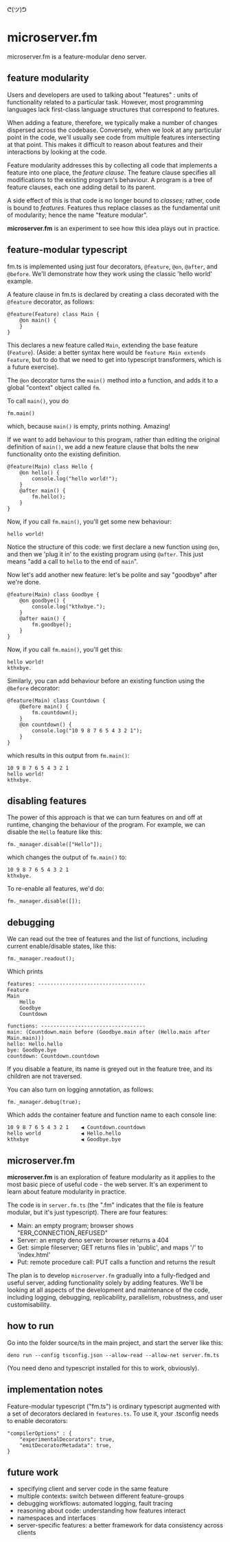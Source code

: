 ᕦ(ツ)ᕤ
# microserver.fm

microserver.fm is a feature-modular deno server.

## feature modularity

Users and developers are used to talking about "features" : units of functionality related to a particular task. However, most programming languages lack first-class language structures that correspond to features.

When adding a feature, therefore, we typically make a number of changes dispersed across the codebase. Conversely, when we look at any particular point in the code, we'll usually see code from multiple features intersecting at that point. This makes it difficult to reason about features and their interactions by looking at the code.

Feature modularity addresses this by collecting all code that implements a feature into one place, the *feature clause*. The feature clause specifies all modifications to the existing program's behaviour. A program is a tree of feature clauses, each one adding detail to its parent.

A side effect of this is that code is no longer bound to *classes*; rather, code is bound to *features*. Features thus replace classes as the fundamental unit of modularity; hence the name "feature modular".

**microserver.fm** is an experiment to see how this idea plays out in practice.

## feature-modular typescript

fm.ts is implemented using just four decorators, `@feature`, `@on`, `@after`, and `@before`. We'll demonstrate how they work using the classic 'hello world' example.

A feature clause in fm.ts is declared by creating a class decorated with the `@feature` decorator, as follows:

    @feature(Feature) class Main {
        @on main() {
        }
    }

This declares a new feature called `Main`, extending the base feature (`Feature`). (Aside: a better syntax here would be `feature Main extends Feature`, but to do that we need to get into typescript transformers, which is a future exercise). 

The `@on` decorator turns the `main()` method into a function, and adds it to a global "context" object called `fm`.

To call `main()`, you do

    fm.main()

which, because `main()` is empty, prints nothing. Amazing!

If we want to add behaviour to this program, rather than editing the original definition of `main()`, we add a new feature clause that bolts the new functionality onto the existing definition.

    @feature(Main) class Hello {
        @on hello() {
            console.log("hello world!");
        }
        @after main() {
            fm.hello();
        }
    }

Now, if you call `fm.main()`, you'll get some new behaviour:

    hello world!

Notice the structure of this code: we first declare a new function using `@on`, and then we 'plug it in' to the existing program using `@after`. This just means "add a call to `hello` to the end of `main`".

Now let's add another new feature: let's be polite and say "goodbye" after we're done.

    @feature(Main) class Goodbye {
        @on goodbye() {
            console.log("kthxbye.");
        }
        @after main() {
            fm.goodbye();
        }
    }

Now, if you call `fm.main()`, you'll get this:

    hello world!
    kthxbye.

Similarly, you can add behaviour before an existing function using the `@before` decorator:

    @feature(Main) class Countdown {
        @before main() {
            fm.countdown();
        }
        @on countdown() {
            console.log("10 9 8 7 6 5 4 3 2 1");
        }
    }

which results in this output from `fm.main()`:

    10 9 8 7 6 5 4 3 2 1
    hello world!
    kthxbye.

## disabling features

The power of this approach is that we can turn features on and off at runtime, changing the behaviour of the program. For example, we can disable the `Hello` feature like this:

    fm._manager.disable(["Hello"]);

which changes the output of `fm.main()` to:

    10 9 8 7 6 5 4 3 2 1
    kthxbye.

To re-enable all features, we'd do:

    fm._manager.disable([]);

## debugging

We can read out the tree of features and the list of functions, including current enable/disable states, like this:

    fm._manager.readout();

Which prints

    features: -----------------------------------
    Feature
    Main
        Hello
        Goodbye
        Countdown

    functions: ----------------------------------
    main: (Countdown.main before (Goodbye.main after (Hello.main after Main.main)))
    hello: Hello.hello
    bye: Goodbye.bye
    countdown: Countdown.countdown

If you disable a feature, its name is greyed out in the feature tree, and its children are not traversed.

You can also turn on logging annotation, as follows:

    fm._manager.debug(true);

Which adds the container feature and function name to each console line:

    10 9 8 7 6 5 4 3 2 1    ◀︎ Countdown.countdown
    hello world             ◀︎ Hello.hello
    kthxbye                 ◀︎ Goodbye.bye

## microserver.fm

**microserver.fm** is an exploration of feature modularity as it applies to the most basic piece of useful code - the web server. It's an experiment to learn about feature modularity in practice.

The code is in `server.fm.ts` (the ".fm" indicates that the file is feature modular, but it's just typescript). There are four features:

- Main: an empty program; browser shows "ERR_CONNECTION_REFUSED"
- Server: an empty deno server: browser returns a 404
- Get: simple fileserver; GET returns files in 'public', and maps '/' to 'index.html'
- Put: remote procedure call: PUT calls a function and returns the result

The plan is to develop `microserver.fm` gradually into a fully-fledged and useful server, adding functionality solely by adding features. We'll be looking at all aspects of the development and maintenance of the code, including logging, debugging, replicability, parallelism, robustness, and user customisability.

## how to run

Go into the folder source/ts in the main project, and start the server like this:

    deno run --config tsconfig.json --allow-read --allow-net server.fm.ts

(You need deno and typescript installed for this to work, obviously).

## implementation notes

Feature-modular typescript ("fm.ts") is ordinary typescript augmented with a set of decorators declared in `features.ts`. To use it, your .tsconfig needs to enable decorators:

    "compilerOptions" : {
        "experimentalDecorators": true,
        "emitDecoratorMetadata": true,
    }

## future work

- specifying client and server code in the same feature
- multiple contexts: switch between different feature-groups
- debugging workflows: automated logging, fault tracing
- reasoning about code: understanding how features interact
- namespaces and interfaces
- server-specific features: a better framework for data consistency across clients

